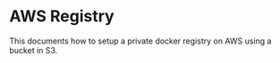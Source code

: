 # AWS Registry

This documents how to setup a private docker registry on AWS using a bucket in S3.


